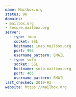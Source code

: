 ```yaml
---
name: Mailbox.org
status: OK
domains:
- mailbox.org
- secure.mailbox.org
server:
  - type: imap
    socket: SSL
    hostname: imap.mailbox.org
    port: 993
    username_pattern: EMAIL
  - type: smtp
    socket: SSL
    hostname: smtp.mailbox.org
    port: 465
    username_pattern: EMAIL
last_checked: 2019-03
website: https://mailbox.org
---
```

